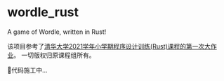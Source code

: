# wordle_rust
A game of Wordle, written in Rust!

该项目参考了[清华大学2021学年小学期程序设计训练(Rust)课程的第一次大作业](https://lab.cs.tsinghua.edu.cn/rust/projects/wordle/#_5)。
一切版权归原课程组所有。

🚧代码施工中...
